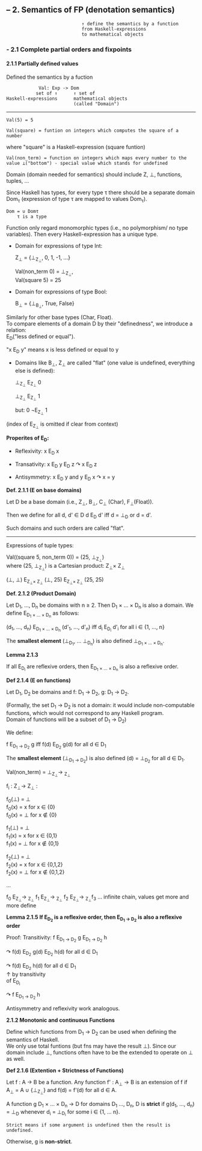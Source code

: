 ##   – 2. Semantics of FP (denotation semantics)
                                ↑ define the semantics by a function
                                from Haskell-expressions
                                to mathematical objects
### - 2.1 Complete partial orders and fixpoints
#### 2.1.1 Partially defined values
Defined the semantics by a fuction
    
                Val: Exp -> Dom
               set of ↑      ↑ set of
    Haskell-expressions      mathematical objects
                             (called "Domain")
---
    Val(5) = 5

    Val(square) = funtion on integers which computes the square of a number
where "square" is a Haskell-expression (square funtion)

    Val(non_term) = function on integers which maps every number to the value ⊥("bottom") - special value which stands for undefined

Domain (domain needed for semantics) should include Z, ⊥, functions, tuples, ...

Since Haskell has types, for every type τ there should be a separate domain Dom<sub>τ</sub>
(expression of type τ are mapped to values Dom<sub>τ</sub>).

    Dom = ∪ Domτ
        τ is a type

Function only regard monomorphic types (i.e., no polymorphism/ no type variables).
Then every Haskell-expression has a unique type.

- Domain for expressions of type Int:
    
    Z<sub>⊥</sub> = {⊥<sub>Z<sub>⊥</sub></sub>, 0, 1, -1, ...}
    
    Val(non_term 0) = ⊥<sub>Z<sub>⊥</sub></sub>,    
    Val(square 5) = 25

- Domain for expressions of type Bool:
    
    B<sub>⊥</sub> = {⊥<sub>B<sub>⊥</sub></sub>, True, False}

Similarly for other base types (Char, Float).   
To compare elements of a domain D by their "definedness", we introduce a relation:  
E<sub>D</sub>("less defined or equal").

"x E<sub>D</sub> y" means x is less defined or equal to y

- Domains like B<sub>⊥</sub>, Z<sub>⊥</sub> are called "flat" (one value is undefined, everything else is defined):

    ⊥<sub>Z<sub>⊥</sub></sub> E<sub>Z<sub>⊥</sub></sub> 0

    ⊥<sub>Z<sub>⊥</sub></sub> E<sub>Z<sub>⊥</sub></sub> 1

    but: 0 ¬E<sub>Z<sub>⊥</sub></sub> 1

(index of E<sub>Z<sub>⊥</sub></sub> is omitted if clear from context)

**Properites of E<sub>D</sub>:**

- Reflexivity: x E<sub>D</sub> x

- Transativity: x E<sub>D</sub> y E<sub>D</sub> z ↷ x E<sub>D</sub> z

- Antisymmetry: x E<sub>D</sub> y and y E<sub>D</sub> x ↷ x = y

**Def. 2.1.1 (E on base domains)**

Let D be a base domain (i.e., Z<sub>⊥</sub>, B<sub>⊥</sub>, C<sub>⊥</sub> (Char), F<sub>⊥</sub>(Float)).    

Then we define for all d, d' ∈ D d E<sub>D</sub> d' iff d = ⊥<sub>D</sub> or d = d'.

Such domains and such orders are called "flat".

---
Expressions of tuple types:

Val((square 5, non_term 0)) = (25, ⊥<sub>Z<sub>⊥</sub></sub>)   
where (25, ⊥<sub>Z<sub>⊥</sub></sub>) is a Cartesian product: Z<sub>⊥</sub>× Z<sub>⊥</sub>

(⊥, ⊥) E<sub>Z<sub>⊥</sub>× Z<sub>⊥</sub></sub> (⊥, 25) E<sub>Z<sub>⊥</sub>× Z<sub>⊥</sub></sub> (25, 25)

**Def. 2.1.2 (Product Domain)**

Let D<sub>1</sub>, ..., D<sub>n</sub> be domains with n ≥ 2. Then D<sub>1</sub> × ... × D<sub>n</sub> is also a domain. We define E<sub>D<sub>1</sub> × ... × D<sub>n</sub></sub> as follows:

(d<sub>1</sub>, ..., d<sub>n</sub>) E<sub>D<sub>1</sub> × ... × D<sub>n</sub></sub> (d'<sub>1</sub>, ..., d'<sub>n</sub>) iff d<sub>i</sub> E<sub>D<sub>i</sub></sub> d'<sub>i</sub> for all i ∈ {1, ..., n}

The **smallest element** (⊥<sub>D<sub>1</sub></sub>, ... ⊥<sub>D<sub>n</sub></sub>) is also defined ⊥<sub>D<sub>1</sub> × ... × D<sub>n</sub></sub>.

**Lemma 2.1.3**

If all E<sub>D<sub>i</sub></sub> are reflexive orders, then E<sub>D<sub>1</sub> × ... × D<sub>n</sub></sub> is also a reflexive order.

**Def 2.1.4 (E on functions)**

Let D<sub>1</sub>, D<sub>2</sub> be domains and f: D<sub>1</sub> → D<sub>2</sub>, g: D<sub>1</sub> → D<sub>2</sub>.

(Formally, the set D<sub>1</sub> → D<sub>2</sub> is not a domain: it would include non-computable functions, which would not correspond to any Haskell program.     
Domain of functions will be a subset of D<sub>1</sub> → D<sub>2</sub>)

We define:

f E<sub>D<sub>1</sub> → D<sub>2</sub></sub> g iff f(d) E<sub>D<sub>2</sub></sub> g(d) for all d ∈ D<sub>1</sub>

The **smallest element** (⊥<sub>D<sub>1</sub> → D<sub>2</sub></sub>) is also defined (d) = ⊥<sub>D<sub>2</sub></sub> for all d ∈ D<sub>1</sub>.

Val(non_term) = ⊥<sub>Z<sub>⊥</sub></sub>→ <sub>Z<sub>⊥</sub></sub>

f<sub>i</sub> : Z<sub>⊥</sub>→ Z<sub>⊥</sub> :

f<sub>0</sub>(⊥) = ⊥    
f<sub>0</sub>(x) = x for x ∈ {0}    
f<sub>0</sub>(x) = ⊥ for x ∉ {0}    


f<sub>1</sub>(⊥) = ⊥    
f<sub>1</sub>(x) = x for x ∈ {0,1}    
f<sub>1</sub>(x) = ⊥ for x ∉ {0,1}

f<sub>2</sub>(⊥) = ⊥    
f<sub>2</sub>(x) = x for x ∈ {0,1,2}    
f<sub>2</sub>(x) = ⊥ for x ∉ {0,1,2}

...

f<sub>0</sub> E<sub>Z<sub>⊥</sub></sub>→ <sub>Z<sub>⊥</sub></sub> f<sub>1</sub> E<sub>Z<sub>⊥</sub></sub>→ <sub>Z<sub>⊥</sub></sub> f<sub>2</sub> E<sub>Z<sub>⊥</sub></sub>→ <sub>Z<sub>⊥</sub></sub>f<sub>3</sub> ... infinite chain, values get more and more define

**Lemma 2.1.5 If E<sub>D<sub>2</sub></sub> is a reflexive order, then E<sub>D<sub>1</sub> → D<sub>2</sub></sub> is also a reflexive order**

Proof: Transitivity: f E<sub>D<sub>1</sub> → D<sub>2</sub></sub> g E<sub>D<sub>1</sub> → D<sub>2</sub></sub> h

↷ f(d) E<sub>D<sub>2</sub></sub> g(d) E<sub>D<sub>2</sub></sub> h(d) for all d ∈ D<sub>1</sub>

↷ f(d) E<sub>D<sub>2</sub></sub> h(d) for all d ∈ D<sub>1</sub>    
↑ by transitivity   
of E<sub>D<sub>i</sub></sub>

↷ f E<sub>D<sub>1</sub> → D<sub>2</sub></sub> h

Antisymmetry and reflexivity work analogous.

**2.1.2 Monotonic and continuous Functions**

Define which functions from D<sub>1</sub> → D<sub>2</sub> can be used when defining the semantics of Haskell.   
We only use total funtions (but fns may have the result ⊥). Since our domain include ⊥, functions often have to be the extended to operate on ⊥ as well.

**Def 2.1.6 (Extention + Strictness of Functions)**

Let f : A → B be a function. Any function f' : A<sub>⊥</sub> → B is an extension of f if A<sub>⊥</sub> = A ∪ {⊥<sub>Z<sub>⊥</sub></sub>} and f(d) = f'(d) for all d ∈ A.

A function g D<sub>1</sub> × ... × D<sub>n</sub> → D for domains  D<sub>1</sub> ..., D<sub>n</sub>, D is **strict** if g(d<sub>1</sub>, ..., d<sub>n</sub>) = ⊥<sub>D</sub> whenever d<sub>i</sub> = ⊥<sub>D<sub>i</sub></sub> for some i ∈ {1, ... n}.

    Strict means if some argument is undefined then the result is undefined.

Otherwise, g is **non-strict**.

